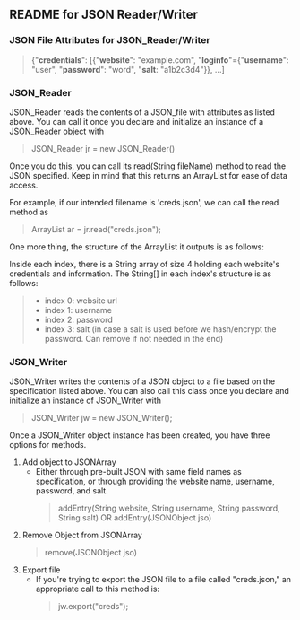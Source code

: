## README for JSON Reader/Writer

### JSON File Attributes for JSON_Reader/Writer
> {"**credentials**": [{"**website**": "example.com", "**loginfo**"={"**username**": "user", "**password**": "word", "**salt**: "a1b2c3d4"}}, ...]

### JSON_Reader
JSON_Reader reads the contents of a JSON_file with attributes as listed above. You can call it once you declare and initialize an instance of a JSON_Reader object with
>JSON_Reader jr = new JSON_Reader()

Once you do this, you can call its read(String fileName) method to read the JSON specified. Keep in mind that this returns an ArrayList for ease of data access. 

For example, if our intended filename is 'creds.json', we can call the read method as 
> ArrayList ar = jr.read("creds.json");

One more thing, the structure of the ArrayList it outputs is as follows:

Inside each index, there is a String array of size 4 holding each website's credentials and information. The String[] in each index's structure is as follows:
> - index 0: website url
> - index 1: username
> - index 2: password
> - index 3: salt (in case a salt is used before we hash/encrypt the password. Can remove if not needed in the end)

### JSON_Writer
JSON_Writer writes the contents of a JSON object to a file based on the specification listed above. You can also call this class once you declare and initialize an instance of JSON_Writer with
> JSON_Writer jw = new JSON_Writer();

Once a JSON_Writer object instance has been created, you have three  options for methods.

1. Add object to JSONArray
   - Either through pre-built JSON with same field names as specification, or through providing the website name, username, password, and salt.
     > addEntry(String website, String username, String password, String salt)
     OR
     addEntry(JSONObject jso)
2. Remove Object from JSONArray
   > remove(JSONObject jso)
4. Export file
	- If you're trying to export the JSON file to a file called "creds.json," an appropriate call to this method is:
	   > jw.export("creds");

